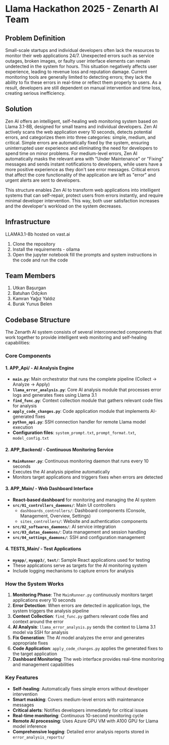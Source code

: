 # Llama Hackathon 2025 - Zenarth AI Team

## Problem Definition

Small-scale startups and individual developers often lack the resources to monitor their web applications 24/7. Unexpected errors such as service outages, broken images, or faulty user interface elements can remain undetected in the system for hours. This situation negatively affects user experience, leading to revenue loss and reputation damage. Current monitoring tools are generally limited to detecting errors; they lack the ability to fix these errors in real-time or reflect them properly to users. As a result, developers are still dependent on manual intervention and time loss, creating serious inefficiency.

## Solution

Zen AI offers an intelligent, self-healing web monitoring system based on Llama 3.1-8B, designed for small teams and individual developers. Zen AI actively scans the web application every 10 seconds, detects potential errors, and categorizes them into three categories: simple, medium, and critical. Simple errors are automatically fixed by the system, ensuring uninterrupted user experience and eliminating the need for developers to spend time on minor problems. For medium-level errors, Zen AI automatically masks the relevant area with "Under Maintenance" or "Fixing" messages and sends instant notifications to developers, while users have a more positive experience as they don't see error messages. Critical errors that affect the core functionality of the application are left as "error" and urgent alerts are sent to developers.

This structure enables Zen AI to transform web applications into intelligent systems that can self-repair, protect users from errors instantly, and require minimal developer intervention. This way, both user satisfaction increases and the developer's workload on the system decreases.

## Infrastructure

LLAMA3.1-8b hosted on vast.ai

1. Clone the repository
2. Install the requirements - ollama
3. Open the jupyter notebook fill the prompts and system instructions in the code and run the code

## Team Members

1. Utkan Başurgan
2. Batuhan Odçıkın
3. Kamran Yağız Yaldız
4. Burak Yunus Belen

## Codebase Structure

The Zenarth AI system consists of several interconnected components that work together to provide intelligent web monitoring and self-healing capabilities:

### Core Components

#### 1. **APP_Api/** - AI Analysis Engine
- **`main.py`**: Main orchestrator that runs the complete pipeline (Collect → Analyze → Apply)
- **`llama_error_analysis.py`**: Core AI analysis module that processes error logs and generates fixes using Llama 3.1
- **`find_func.py`**: Context collection module that gathers relevant code files for analysis
- **`apply_code_changes.py`**: Code application module that implements AI-generated fixes
- **`python_api.py`**: SSH connection handler for remote Llama model execution
- **Configuration files**: `system_prompt.txt`, `prompt_format.txt`, `model_config.txt`

#### 2. **APP_Backend/** - Continuous Monitoring Service
- **`MainRunner.py`**: Continuous monitoring daemon that runs every 10 seconds
- Executes the AI analysis pipeline automatically
- Monitors target applications and triggers fixes when errors are detected

#### 3. **APP_Main/** - Web Dashboard Interface
- **React-based dashboard** for monitoring and managing the AI system
- **`src/01_controllers_daemons/`**: Main UI controllers
  - `dashboards_controllers/`: Dashboard components (Console, Management, Overview, Settings)
  - `sites_controllers/`: Website and authentication components
- **`src/02_softwares_daemons/`**: AI service integration
- **`src/03_datas_daemons/`**: Data management and session handling
- **`src/04_settings_daemons/`**: SSH and configuration management

#### 4. **TESTS_Main/** - Test Applications
- **`myapp/`**, **`myapp3/`**, **`test/`**: Sample React applications used for testing
- These applications serve as targets for the AI monitoring system
- Include logging mechanisms to capture errors for analysis

### How the System Works

1. **Monitoring Phase**: The `MainRunner.py` continuously monitors target applications every 10 seconds
2. **Error Detection**: When errors are detected in application logs, the system triggers the analysis pipeline
3. **Context Collection**: `find_func.py` gathers relevant code files and context around the error
4. **AI Analysis**: `llama_error_analysis.py` sends the context to Llama 3.1 model via SSH for analysis
5. **Fix Generation**: The AI model analyzes the error and generates appropriate fixes
6. **Code Application**: `apply_code_changes.py` applies the generated fixes to the target application
7. **Dashboard Monitoring**: The web interface provides real-time monitoring and management capabilities

### Key Features

- **Self-healing**: Automatically fixes simple errors without developer intervention
- **Smart masking**: Covers medium-level errors with maintenance messages
- **Critical alerts**: Notifies developers immediately for critical issues
- **Real-time monitoring**: Continuous 10-second monitoring cycle
- **Remote AI processing**: Uses Azure GPU VM with A100 GPU for Llama model inference
- **Comprehensive logging**: Detailed error analysis reports stored in `error_analysis_reports/`
